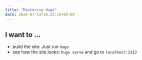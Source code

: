```yaml
---
title: "Mastering Hugo"
date: 2024-07-13T18:22:23+09:00
---
```


## I want to ...

- build the site: Just run `hugo`
- see how the site looks: `hugo serve` and go to `localhost:1313`
